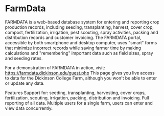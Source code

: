 # FarmData

FARMDATA is a web-based database system for entering and reporting crop production records, including seeding, transplanting, harvest, cover crop, compost, fertilization, irrigation, pest scouting, spray activities, packing and distribution records and customer invoicing. The FARMDATA portal, accessible by both smartphone and desktop computer, uses "smart" forms that minimize incorrect records while saving farmer time by making calculations and "remembering" important data such as field sizes, spray and seeding rates. 

For a demonstration of FARMDATA in action, visit: https://farmdata.dickinson.edu/guest.php
This page gives you live access to data for the Dickinson College Farm, although you won't be able to enter or update any data.

Features
Support for: seeding, transplanting, harvesting, cover crops, fertilization, scouting, irrigation, packing, distribution and invoicing.
Full reporting of all data.
Multiple users for a single farm, users can enter and view data concurrently.
